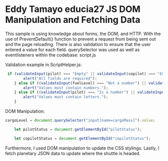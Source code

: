 # Eddy Tamayo educia27 JS DOM Manipulation and Fetching Data


This sample is using knowledge about forms, the DOM, and HTTP. With the use of PreventDefault() function to prevent a request from being sent out and the page reloading. There is also validation to ensure that the user entered a value for each field. querySelector was used as well as eventlisteners
within the codebase: script.js

Validation example in ScriptHelper.js: 
```javascript
 if (validateInput(pilot) === "Empty" || validateInput(copilot) === "Empty" || validateInput(fuelLevel) === "Empty" || validateInput(cargoLevel) === "Empty") {
        alert("All fields are required");
    } else if ((validateInput(fuelLevel) === "Not a number") || validateInput(cargoLevel) === "Not a number") {
        alert("Values must contain numbers.");
    } else if ((validateInput(pilot) === "Is a number") || validateInput(copilot) === "Is a number") {
        alert("Values must contain letters.");    
    }
```

DOM Manipulation:
```javascript
cargoLevel = document.querySelector("input[name=cargoMass]").value;

    let pilotStatus = document.getElementById("pilotStatus");

    let copilotStatus = document.getElementById("copilotStatus");
```

Furthermore, I used DOM manipulation to update the CSS stylings. Lastly, I fetch planetary JSON data to update where the shuttle is headed. 


